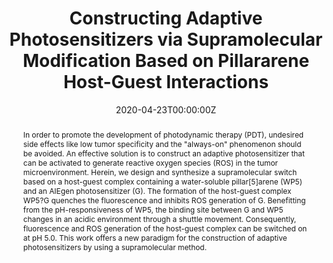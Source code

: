 ---
title: 'Constructing Adaptive Photosensitizers via Supramolecular Modification Based on Pillararene Host-Guest Interactions'

# Authors
# If you created a profile for a user (e.g. the default `admin` user), write the username (folder name) here
# and it will be replaced with their full name and linked to their profile.
authors:
  - Li Shao
  - Yutong Pan
  - Bin Hua
  - Shidang Xu
  - Guocan Yu
  - Mengbin Wang
  - Bin Liu*
  - Feihe Huang*

# Author notes (optional)
author_notes:
  - 'Equal contribution'
  - 'Equal contribution'
  - 'Equal contribution'
  - 'Equal contribution'
  - 'Equal contribution'
  - 'Equal contribution'
  - 'Corresponding author'
  - 'Corresponding author'

date: '2020-04-23T00:00:00Z'
doi: '10.1002/anie.202000338'

# Schedule page publish date (NOT publication's date).
publishDate: '2020-07-13T00:00:00Z'

# Publication type.
# Accepts a single type but formatted as a YAML list (for Hugo requirements).
# Enter a publication type from the CSL standard.
publication_types: ['article-journal']

# Publication name and optional abbreviated publication name.
publication: In *Angewandte Chemie International Edition*
publication_short: In *Angew. Chem. Int. Ed. Engl.*

abstract: In order to promote the development of photodynamic therapy (PDT), undesired side effects like low tumor specificity and the "always-on" phenomenon should be avoided. An effective solution is to construct an adaptive photosensitizer that can be activated to generate reactive oxygen species (ROS) in the tumor microenvironment. Herein, we design and synthesize a supramolecular switch based on a host-guest complex containing a water-soluble pillar[5]arene (WP5) and an AIEgen photosensitizer (G). The formation of the host-guest complex WP5?G quenches the fluorescence and inhibits ROS generation of G. Benefitting from the pH-responsiveness of WP5, the binding site between G and WP5 changes in an acidic environment through a shuttle movement. Consequently, fluorescence and ROS generation of the host-guest complex can be switched on at pH 5.0. This work offers a new paradigm for the construction of adaptive photosensitizers by using a supramolecular method.

# Summary. An optional shortened abstract.
summary: In order to promote the development of photodynamic therapy (PDT), undesired side effects like low tumor specificity and the "always-on" phenomenon should be avoided. An effective solution is to construct an adaptive photosensitizer that can be activated to generate reactive oxygen species (ROS) in the tumor microenvironment. Herein, we design and synthesize a supramolecular switch based on a host-guest complex containing a water-soluble pillar[5]arene (WP5) and an AIEgen photosensitizer (G). The formation of the host-guest complex WP5?G quenches the fluorescence and inhibits ROS generation of G. Benefitting from the pH-responsiveness of WP5, the binding site between G and WP5 changes in an acidic environment through a shuttle movement. Consequently, fluorescence and ROS generation of the host-guest complex can be switched on at pH 5.0. This work offers a new paradigm for the construction of adaptive photosensitizers by using a supramolecular method.
tags: []

# Display this page in the Featured widget?
featured: true

# Custom links (uncomment lines below)
# links:
# - name: Custom Link
#   url: http://example.org

url_pdf: 'https://onlinelibrary.wiley.com/doi/epdf/10.1002/anie.202000338'
url_code: ''
url_dataset: ''
url_poster: ''
url_project: ''
url_slides: ''
url_source: ''
url_video: ''

# Featured image
# To use, add an image named `featured.jpg/png` to your page's folder.
# image:
#   caption: 'Image credit: [**Unsplash**](https://unsplash.com/photos/pLCdAaMFLTE)'
#   focal_point: ''
#   preview_only: false
---